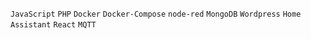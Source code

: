 `JavaScript` `PHP` `Docker` `Docker-Compose` `node-red` `MongoDB` `Wordpress` `Home Assistant` `React` `MQTT` 
